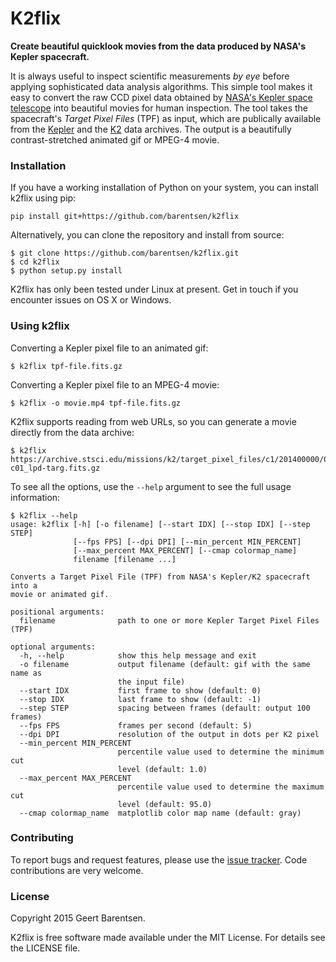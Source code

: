 # K2flix

**Create beautiful quicklook movies from the data produced by NASA's Kepler spacecraft.**

It is always useful to inspect scientific measurements *by eye*
before applying sophisticated data analysis algorithms.
This simple tool makes it easy to convert the raw CCD pixel data
obtained by [NASA's Kepler space telescope](http://kepler.nasa.gov)
into beautiful movies for human inspection.
The tool takes the spacecraft's *Target Pixel Files* (TPF) as input,
which are publically available from the 
[Kepler](https://archive.stsci.edu/missions/kepler/target_pixel_files/)
and the [K2](https://archive.stsci.edu/missions/k2/target_pixel_files/)
data archives.
The output is a beautifully contrast-stretched animated gif or MPEG-4 movie.


### Installation
If you have a working installation of Python on your system, you can install k2flix using pip:
```
pip install git+https://github.com/barentsen/k2flix
```
Alternatively, you can clone the repository and install from source:
```
$ git clone https://github.com/barentsen/k2flix.git
$ cd k2flix
$ python setup.py install
```
K2flix has only been tested under Linux at present.  Get in touch if you encounter issues on OS X or Windows.

### Using k2flix
Converting a Kepler pixel file to an animated gif:
```
$ k2flix tpf-file.fits.gz
```

Converting a Kepler pixel file to an MPEG-4 movie:
```
$ k2flix -o movie.mp4 tpf-file.fits.gz
```

K2flix supports reading from web URLs, so you can generate a movie directly from the data archive:
```
$ k2flix https://archive.stsci.edu/missions/k2/target_pixel_files/c1/201400000/00000/ktwo201400022-c01_lpd-targ.fits.gz
```

To see all the options, use the `--help` argument to see the full usage information:
```
$ k2flix --help
usage: k2flix [-h] [-o filename] [--start IDX] [--stop IDX] [--step STEP]
              [--fps FPS] [--dpi DPI] [--min_percent MIN_PERCENT]
              [--max_percent MAX_PERCENT] [--cmap colormap_name]
              filename [filename ...]

Converts a Target Pixel File (TPF) from NASA's Kepler/K2 spacecraft into a
movie or animated gif.

positional arguments:
  filename              path to one or more Kepler Target Pixel Files (TPF)

optional arguments:
  -h, --help            show this help message and exit
  -o filename           output filename (default: gif with the same name as
                        the input file)
  --start IDX           first frame to show (default: 0)
  --stop IDX            last frame to show (default: -1)
  --step STEP           spacing between frames (default: output 100 frames)
  --fps FPS             frames per second (default: 5)
  --dpi DPI             resolution of the output in dots per K2 pixel
  --min_percent MIN_PERCENT
                        percentile value used to determine the minimum cut
                        level (default: 1.0)
  --max_percent MAX_PERCENT
                        percentile value used to determine the maximum cut
                        level (default: 95.0)
  --cmap colormap_name  matplotlib color map name (default: gray)
```

### Contributing
To report bugs and request features, please use the [issue tracker](https://github.com/barentsen/k2flix/issues). Code contributions are very welcome.

### License
Copyright 2015 Geert Barentsen.

K2flix is free software made available under the MIT License. For details see the LICENSE file.
